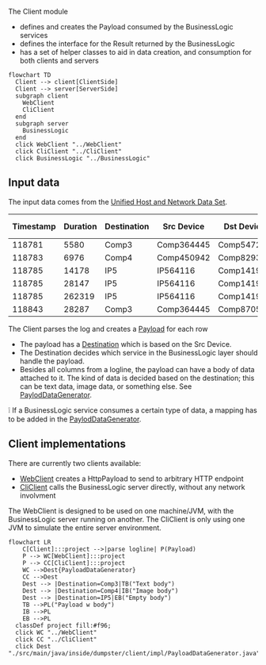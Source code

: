 The Client module 
* defines and creates the Payload consumed by the BusinessLogic services
* defines the interface for the Result returned by the BusinessLogic
* has a set of helper classes to aid in data creation, and consumption for both clients and servers



```mermaid
flowchart TD
  Client --> client[ClientSide]
  Client --> server[ServerSide]
  subgraph client
    WebClient
    CliClient
  end
  subgraph server
    BusinessLogic 
  end
  click WebClient "../WebClient"
  click CliClient "../CliClient"
  click BusinessLogic "../BusinessLogic"
```

## Input data
The input data comes from the [Unified Host and Network Data Set](https://csr.lanl.gov/data/2017/). 

|Timestamp|Duration|Destination|Src Device|Dst Device|Protocol|Src Port|Dest Port|Src packets|Dst Packets|Src Bytes|Dst Bytes|
|---|---|---|---|---|---|---|---|---|---|---|---|
|118781|5580|Comp3|Comp364445|Comp547245|17|Port05507|Port46272|0|755065|0|1042329018|
|118783|6976|Comp4|Comp450942|Comp829338|6|Port03137|445|1665|1108|300810|250408|
|118785|14178|IP5|IP564116|Comp141988|17|5060|5060|1866|0|1477041|0|
|118785|28147|IP5|IP564116|Comp141988|17|5060|5060|3326|0|2656305|0|
|118785|262319|IP5|IP564116|Comp141988|17|5060|5060|28257|0|23149303|0|
|118843|28287|Comp3|Comp364445|Comp870517|17|Port68697|Port28366|5445|6438|457380|592296|

The Client parses the log and creates a [Payload](./src/main/java/inside/dumpster/client/Payload.java) for each row
* The payload has a [Destination](https://github.com/jaokim/inside-java-dumpster/blob/main/Client/src/main/java/inside/dumpster/client/Payload.java#L37) which is based on the Src Device. 
* The Destination decides which service in the BusinessLogic layer should handle the payload.
* Besides all columns from a logline, the payload can have a body of data attached to it. The kind of data is decided based on the destination; this can be text data, image data, or something else. See [PaylodDataGenerator](./src/main/java/inside/dumpster/client/impl/PayloadDataGenerator.java).

:grey_exclamation: If a BusinessLogic service consumes a certain type of data, a mapping has to be added in the [PaylodDataGenerator](./src/main/java/inside/dumpster/client/impl/PayloadDataGenerator.java).

## Client implementations

There are currently two clients available:
* [WebClient](../WebClient) creates a HttpPayload to send to arbitrary HTTP endpoint
* [CliClient](../CliClient) calls the BusinessLogic server directly, without any network involvment

The WebClient is designed to be used on one machine/JVM, with the BusinessLogic server running on another.
The CliClient is only using one JVM to simulate the entire server environment.


```mermaid
flowchart LR
    C[Client]:::project -->|parse logline| P(Payload)
    P --> WC[WebClient]:::project
    P --> CC[CliClient]:::project
    WC -->Dest{PayloadDataGenerator}
    CC -->Dest
    Dest --> |Destination=Comp3|TB("Text body")
    Dest --> |Destination=Comp4|IB("Image body")
    Dest --> |Destination=IP5|EB("Empty body")
    TB -->PL("Payload w body") 
    IB -->PL
    EB -->PL
  classDef project fill:#f96;
  click WC "../WebClient"
  click CC "../CliClient"
  click Dest "./src/main/java/inside/dumpster/client/impl/PayloadDataGenerator.java"
```
